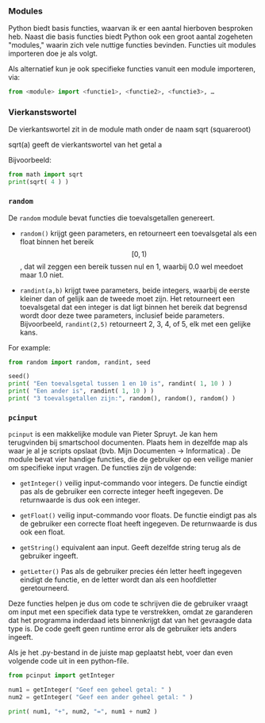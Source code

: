 ### Modules
Python biedt basis functies, waarvan ik er een aantal hierboven
besproken heb. Naast die basis functies biedt Python ook een groot
aantal zogeheten "modules," waarin zich vele nuttige functies bevinden.
Functies uit modules importeren doe je als volgt.

Als alternatief kun je ook specifieke functies vanuit een module
importeren, via:

```python
from <module> import <functie1>, <functie2>, <functie3>, …
```
### Vierkanstswortel
De vierkantswortel zit in de module math onder de naam sqrt (squareroot)

sqrt(a) geeft de vierkantswortel van het getal a

Bijvoorbeeld:

```python
from math import sqrt
print(sqrt( 4 ) )
```

### `random`

De `random` module bevat functies die toevalsgetallen genereert.

-   `random()` krijgt geen parameters, en retourneert een toevalsgetal
    als een float binnen het bereik $$[0,1)$$, dat wil zeggen een bereik
    tussen nul en 1, waarbij 0.0 wel meedoet maar 1.0 niet.

-   `randint(a,b)` krijgt twee parameters, beide integers, waarbij de
    eerste kleiner dan of gelijk aan de tweede moet zijn. Het
    retourneert een toevalsgetal dat een integer is dat ligt binnen het
    bereik dat begrensd wordt door deze twee parameters, inclusief beide
    parameters. Bijvoorbeeld, `randint(2,5)` retourneert 2, 3, 4, of 5,
    elk met een gelijke kans.

For example:

```python
from random import random, randint, seed

seed()
print( "Een toevalsgetal tussen 1 en 10 is", randint( 1, 10 ) )
print( "Een ander is", randint( 1, 10 ) )
print( "3 toevalsgetallen zijn:", random(), random(), random() )
```

### `pcinput`

`pcinput` is een makkelijke module van Pieter Spruyt. Je kan hem terugvinden bij smartschool documenten. 
Plaats hem in dezelfde map als waar je al je scripts opslaat (bvb. Mijn Documenten -> Informatica) .
De module bevat vier handige functies, die de gebruiker op een veilige manier om specifieke input
vragen. De functies zijn de volgende:

-   `getInteger()` veilig input-commando voor integers. De functie eindigt pas als de gebruiker een correcte integer heeft ingegeven. De returnwaarde is dus ook een integer.

-   `getFloat()` veilig input-commando voor floats. De functie eindigt pas als de gebruiker een correcte float heeft ingegeven. De returnwaarde is dus ook een float.

-   `getString()` equivalent aan input. Geeft dezelfde string terug als de gebruiker ingeeft.

-   `getLetter()` Pas als de gebruiker precies één letter heeft ingegeven eindigt de functie, en de letter wordt dan
    als een hoofdletter geretourneerd.

Deze functies helpen je dus om code te schrijven die de gebruiker vraagt
om input met een specifiek data type te verstrekken, omdat ze garanderen
dat het programma inderdaad iets binnenkrijgt dat van het gevraagde data
type is. De code geeft geen runtime error als de gebruiker iets anders
ingeeft.

Als je het .py-bestand in de juiste map geplaatst hebt, voer dan even volgende code uit in een python-file.

```python
from pcinput import getInteger

num1 = getInteger( "Geef een geheel getal: " )
num2 = getInteger( "Geef een ander geheel getal: " )

print( num1, "+", num2, "=", num1 + num2 )
```
